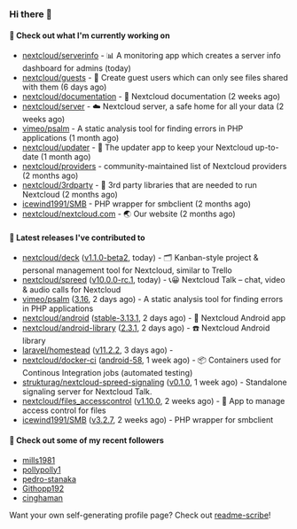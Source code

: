 ### Hi there 👋

#### 👷 Check out what I'm currently working on

- [nextcloud/serverinfo](https://github.com/nextcloud/serverinfo) - 📊 A monitoring app which creates a server info dashboard for admins (today)
- [nextcloud/guests](https://github.com/nextcloud/guests) - 🙈 Create guest users which can only see files shared with them (6 days ago)
- [nextcloud/documentation](https://github.com/nextcloud/documentation) - 📘 Nextcloud documentation (2 weeks ago)
- [nextcloud/server](https://github.com/nextcloud/server) - ☁️ Nextcloud server, a safe home for all your data (2 weeks ago)
- [vimeo/psalm](https://github.com/vimeo/psalm) - A static analysis tool for finding errors in PHP applications (1 month ago)
- [nextcloud/updater](https://github.com/nextcloud/updater) - :arrows_counterclockwise: The updater app to keep your Nextcloud up-to-date (1 month ago)
- [nextcloud/providers](https://github.com/nextcloud/providers) - community-maintained list of Nextcloud providers (2 months ago)
- [nextcloud/3rdparty](https://github.com/nextcloud/3rdparty) - :battery: 3rd party libraries that are needed to run Nextcloud (2 months ago)
- [icewind1991/SMB](https://github.com/icewind1991/SMB) - PHP wrapper for smbclient (2 months ago)
- [nextcloud/nextcloud.com](https://github.com/nextcloud/nextcloud.com) - 🌏 Our website (2 months ago)

#### 🔭 Latest releases I've contributed to

- [nextcloud/deck](https://github.com/nextcloud/deck) ([v1.1.0-beta2](https://github.com/nextcloud/deck/releases/tag/v1.1.0-beta2), today) - 🗂 Kanban-style project &amp; personal management tool for Nextcloud, similar to Trello
- [nextcloud/spreed](https://github.com/nextcloud/spreed) ([v10.0.0-rc.1](https://github.com/nextcloud/spreed/releases/tag/v10.0.0-rc.1), today) - 📞😀 Nextcloud Talk – chat, video &amp; audio calls for Nextcloud
- [vimeo/psalm](https://github.com/vimeo/psalm) ([3.16](https://github.com/vimeo/psalm/releases/tag/3.16), 2 days ago) - A static analysis tool for finding errors in PHP applications
- [nextcloud/android](https://github.com/nextcloud/android) ([stable-3.13.1](https://github.com/nextcloud/android/releases/tag/stable-3.13.1), 2 days ago) - 📱 Nextcloud Android app
- [nextcloud/android-library](https://github.com/nextcloud/android-library) ([2.3.1](https://github.com/nextcloud/android-library/releases/tag/2.3.1), 2 days ago) - ☎️ Nextcloud Android library
- [laravel/homestead](https://github.com/laravel/homestead) ([v11.2.2](https://github.com/laravel/homestead/releases/tag/v11.2.2), 3 days ago) - 
- [nextcloud/docker-ci](https://github.com/nextcloud/docker-ci) ([android-58](https://github.com/nextcloud/docker-ci/releases/tag/android-58), 1 week ago) - :package: Containers used for Continous Integration jobs (automated testing)
- [strukturag/nextcloud-spreed-signaling](https://github.com/strukturag/nextcloud-spreed-signaling) ([v0.1.0](https://github.com/strukturag/nextcloud-spreed-signaling/releases/tag/v0.1.0), 1 week ago) - Standalone signaling server for Nextcloud Talk.
- [nextcloud/files_accesscontrol](https://github.com/nextcloud/files_accesscontrol) ([v1.10.0](https://github.com/nextcloud/files_accesscontrol/releases/tag/v1.10.0), 2 weeks ago) - 🚫 App to manage access control for files
- [icewind1991/SMB](https://github.com/icewind1991/SMB) ([v3.2.7](https://github.com/icewind1991/SMB/releases/tag/v3.2.7), 2 weeks ago) - PHP wrapper for smbclient

#### 👯 Check out some of my recent followers

- [mills1981](https://github.com/mills1981)
- [pollypolly1](https://github.com/pollypolly1)
- [pedro-stanaka](https://github.com/pedro-stanaka)
- [Githopp192](https://github.com/Githopp192)
- [cinghaman](https://github.com/cinghaman)

Want your own self-generating profile page? Check out [readme-scribe](https://github.com/muesli/readme-scribe)!
